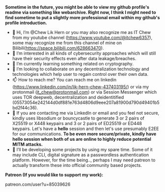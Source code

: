 **Sometime in the future, you might be able to view my github profile's readme via something like webarchive. Right now, I think I might need to find sometime to put a slightly more professional email within my github's profile introduction.**

- 👋 Hi, I’m @Chew Lik Hern or you may also recognize me as IT Chew from my youtube channel (https://www.youtube.com/@itchew6357), some may recognize me from this channel of mine on Bilibili(https://space.bilibili.com/628663470).
- 👀 I’m interested in all kinds of cybersecurity approaches which will still have their security effects even after data leakage/breaches.
- 🌱 I’m currently learning something related on cryptography.
- 💞️ I’m looking to collaborate on any decentralization technology and technologies which help user to regain control over their own data.
- 📫 How to reach me? You can reach me on linkedin (https://www.linkedin.com/in/lik-hern-chew-437403195/) or via my protonmail (it_chew@protonmail.com) or via Session Messenger which uses TOR deepweb, decentralization and deidentitified (05573054e242144d0df881e763d4806d9eee207a81900d790d49401b5bd2f44c36).
- 🔐 If you are contacting me via LinkedIn or email and you feel not secure, kindly uses libsodium or bouncycastle to generate 3 or 2 pairs of X25519 or X448 keypairs and 3 or 2 pairs of ED25519 or ED448 keypairs. Let's have a **hello** session and then let's use presumably E2EE for our communications. **To be even more secure/private, kindly have hello session when both of us are online to highly reduce potential MITM attacks.**
- 🌱 I’ll be developing some projects by using my spare time. Some of it may include CLI, digital signature as a passwordless authentication platform. However, for the time being.., perhaps I may need patreon to actually transform these into official community based projects.

**Patreon (If you would like to support my work):**

patreon.com/user?u=85039626

<!---
Chewhern/Chewhern is a ✨ special ✨ repository because its `README.md` (this file) appears on your GitHub profile.
You can click the Preview link to take a look at your changes.
--->
